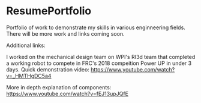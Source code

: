 # ResumePortfolio

Portfolio of work to demonstrate my skills in various enginneering fields. There will be more work and links coming soon. 

Additional links:

I worked on the mechanical design team on WPI's RI3d team that completed a working robot to compete in FRC's 2018 compeition Power UP in under 3 days.
Quick demonstration video:
https://www.youtube.com/watch?v=_HMTHgDC5a4

More in depth explanation of components:
https://www.youtube.com/watch?v=fEJ13upJQfE
